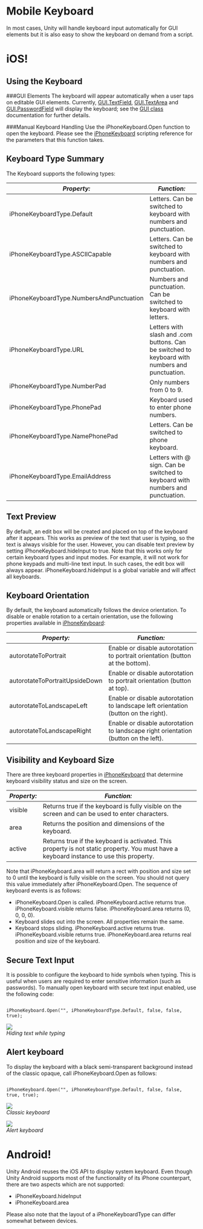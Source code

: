 Mobile Keyboard
===============

In most cases, Unity will handle keyboard input automatically for GUI elements but it is also easy to show the keyboard on demand from a script.


iOS!
====

<a id="iOS"></a>
Using the Keyboard
------------------

###GUI Elements
The keyboard will appear automatically when a user taps on editable GUI elements. Currently, [GUI.TextField](scriptref:gui.textfield.html.html), [GUI.TextArea](scriptref:gui.textarea.html.html) and [GUI.PasswordField](scriptref:gui.passwordfield.html.html) will display the keyboard; see the  [GUI class](scriptref:gui.html.html) documentation for further details.

###Manual Keyboard Handling
Use the <span class=component>iPhoneKeyboard.Open</span> function to open the keyboard. Please see the [iPhoneKeyboard](scriptref:iphonekeyboard.html.html) scripting reference for the parameters that this function takes.

Keyboard Type Summary
---------------------

The Keyboard supports the following types:

|**_Property:_** |**_Function:_** |
|--|--|
|<span class=component>iPhoneKeyboardType.Default</span> |Letters. Can be switched to keyboard with numbers and punctuation.|
|<span class=component>iPhoneKeyboardType.ASCIICapable</span> |Letters. Can be switched to keyboard with numbers and punctuation.|
|<span class=component>iPhoneKeyboardType.NumbersAndPunctuation</span> |Numbers and punctuation. Can be switched to keyboard with letters.|
|<span class=component>iPhoneKeyboardType.URL</span> |Letters with slash and .com buttons. Can be switched to keyboard with numbers and punctuation.|
|<span class=component>iPhoneKeyboardType.NumberPad</span> |Only numbers from 0 to 9.|
|<span class=component>iPhoneKeyboardType.PhonePad</span> |Keyboard used to enter phone numbers.|
|<span class=component>iPhoneKeyboardType.NamePhonePad</span> |Letters. Can be switched to phone keyboard.|
|<span class=component>iPhoneKeyboardType.EmailAddress</span> |Letters with @ sign. Can be switched to keyboard with numbers and punctuation.|

Text Preview
------------

By default, an edit box will be created and placed on top of the keyboard after it appears. This works as preview of the text that user is typing, so the text is always visible for the user. However, you can disable text preview by setting <span class=component>iPhoneKeyboard.hideInput</span> to true. Note that this works only for certain keyboard types and input modes. For example, it will not work for phone keypads and multi-line text input. In such cases, the edit box will always appear. <span class=component>iPhoneKeyboard.hideInput</span> is a global variable and will affect all keyboards.

Keyboard Orientation
--------------------

By default, the keyboard automatically follows the device orientation. To disable or enable rotation to a certain orientation, use the following properties available in [iPhoneKeyboard](scriptref:iphonekeyboard.html.html):

|**_Property:_** |**_Function:_** |
|--|--|
|<span class=component>autorotateToPortrait</span> |Enable or disable autorotation to portrait orientation (button at the bottom).|
|<span class=component>autorotateToPortraitUpsideDown</span> |Enable or disable autorotation to portrait orientation (button at top).|
|<span class=component>autorotateToLandscapeLeft</span> |Enable or disable autorotation to landscape left orientation (button on the right).|
|<span class=component>autorotateToLandscapeRight</span> |Enable or disable autorotation to landscape right orientation (button on the left).|

Visibility and Keyboard Size
----------------------------

There are three keyboard properties in [iPhoneKeyboard](scriptref:iphonekeyboard.html.html) that determine keyboard visibility status and size on the screen.

|**_Property:_** |**_Function:_** |
|--|--|
|<span class=component>visible</span> |Returns <span class=component>true</span> if the keyboard is fully visible on the screen and can be used to enter characters.|
|<span class=component>area</span> |Returns the position and dimensions of the keyboard.|
|<span class=component>active</span> |Returns <span class=component>true</span> if the keyboard is activated. This property is not static property. You must have a keyboard instance to use this property.|

Note that <span class=component>iPhoneKeyboard.area</span> will return a rect with position and size set to 0 until the keyboard is fully visible on the screen. You should not query this value immediately after <span class=component>iPhoneKeyboard.Open</span>. The sequence of keyboard events is as follows:

* <span class=component>iPhoneKeyboard.Open</span> is called. <span class=component>iPhoneKeyboard.active</span> returns true. <span class=component>iPhoneKeyboard.visible</span> returns false. <span class=component>iPhoneKeyboard.area</span> returns (0, 0, 0, 0).
* Keyboard slides out into the screen. All properties remain the same.
* Keyboard stops sliding. <span class=component>iPhoneKeyboard.active</span> returns true. <span class=component>iPhoneKeyboard.visible</span> returns true. <span class=component>iPhoneKeyboard.area</span> returns real position and size of the keyboard.

Secure Text Input
-----------------

It is possible to configure the keyboard to hide symbols when typing. This is useful when users are required to enter sensitive information (such as passwords). To manually open keyboard with secure text input enabled, use the following code:
````

iPhoneKeyboard.Open("", iPhoneKeyboardType.Default, false, false, true);

````

![](http://docwiki.hq.unity3d.com/uploads/Main/KeyboardSecure.png)  
_Hiding text while typing_

Alert keyboard
--------------

To display the keyboard with a black semi-transparent background instead of the classic opaque, call <span class=component>iPhoneKeyboard.Open</span> as follows:
````

iPhoneKeyboard.Open("", iPhoneKeyboardType.Default, false, false, true, true);

````

![](http://docwiki.hq.unity3d.com/uploads/Main/KeyboardClassic.png)  
_Classic keyboard_

![](http://docwiki.hq.unity3d.com/uploads/Main/KeyboardAlert.png)  
_Alert keyboard_


Android!
========

<a id="Android"></a>
Unity Android reuses the iOS API to display system keyboard. Even though Unity Android supports most of the functionality of its iPhone counterpart, there are two aspects which are not supported:
* <span class=component>iPhoneKeyboard.hideInput</span>
* <span class=component>iPhoneKeyboard.area</span>

Please also note that the layout of a <span class=component>iPhoneKeyboardType</span> can differ somewhat between devices.
